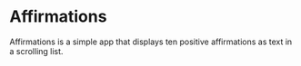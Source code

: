 # Affirmations
 Affirmations is a simple app that displays ten positive affirmations as text in a scrolling list.
